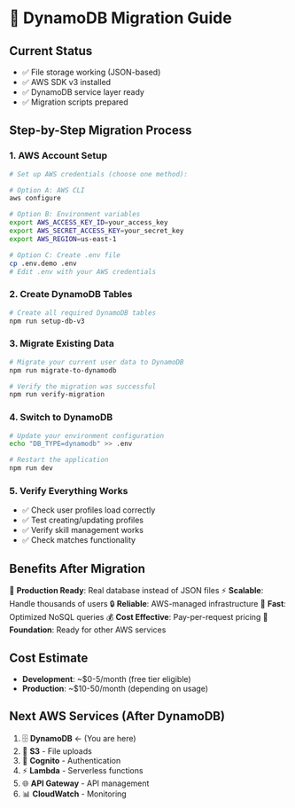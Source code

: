 # 🚀 DynamoDB Migration Guide

## Current Status
- ✅ File storage working (JSON-based)
- ✅ AWS SDK v3 installed
- ✅ DynamoDB service layer ready
- ✅ Migration scripts prepared

## Step-by-Step Migration Process

### 1. AWS Account Setup
```bash
# Set up AWS credentials (choose one method):

# Option A: AWS CLI
aws configure

# Option B: Environment variables
export AWS_ACCESS_KEY_ID=your_access_key
export AWS_SECRET_ACCESS_KEY=your_secret_key
export AWS_REGION=us-east-1

# Option C: Create .env file
cp .env.demo .env
# Edit .env with your AWS credentials
```

### 2. Create DynamoDB Tables
```bash
# Create all required DynamoDB tables
npm run setup-db-v3
```

### 3. Migrate Existing Data
```bash
# Migrate your current user data to DynamoDB
npm run migrate-to-dynamodb

# Verify the migration was successful
npm run verify-migration
```

### 4. Switch to DynamoDB
```bash
# Update your environment configuration
echo "DB_TYPE=dynamodb" >> .env

# Restart the application
npm run dev
```

### 5. Verify Everything Works
- ✅ Check user profiles load correctly
- ✅ Test creating/updating profiles
- ✅ Verify skill management works
- ✅ Check matches functionality

## Benefits After Migration

🎯 **Production Ready**: Real database instead of JSON files
⚡ **Scalable**: Handle thousands of users
🔒 **Reliable**: AWS-managed infrastructure
🚀 **Fast**: Optimized NoSQL queries
💰 **Cost Effective**: Pay-per-request pricing
🔧 **Foundation**: Ready for other AWS services

## Cost Estimate
- **Development**: ~$0-5/month (free tier eligible)
- **Production**: ~$10-50/month (depending on usage)

## Next AWS Services (After DynamoDB)
1. 🗄️  **DynamoDB** ← (You are here)
2. 📁 **S3** - File uploads
3. 🔐 **Cognito** - Authentication
4. ⚡ **Lambda** - Serverless functions
5. 🌐 **API Gateway** - API management
6. 📊 **CloudWatch** - Monitoring
